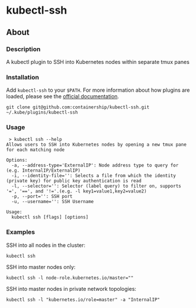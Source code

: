 # kubectl-ssh

## About

### Description
A kubectl plugin to SSH into Kubernetes nodes within separate tmux panes

### Installation
Add `kubectl-ssh` to your `$PATH`. For more information about how plugins are loaded, please see the [official documentation](https://kubernetes.io/docs/tasks/extend-kubectl/kubectl-plugins/).
```
git clone git@github.com:containership/kubectl-ssh.git ~/.kube/plugins/kubectl-ssh
```

### Usage
```
 > kubectl ssh --help
Allows users to SSH into Kubernetes nodes by opening a new tmux pane for each matching node

Options:
  -a, --address-type='ExternalIP': Node address type to query for (e.g. InternalIP/ExternalIP)
  -i, --identity-file='': Selects a file from which the identity (private key) for public key authentication is read
  -l, --selector='': Selector (label query) to filter on, supports '=', '==', and '!='.(e.g. -l key1=value1,key2=value2)
  -p, --port='': SSH port
  -u, --username='': SSH Username

Usage:
  kubectl ssh [flags] [options]
```

### Examples
SSH into all nodes in the cluster:
```
kubectl ssh
```

SSH into master nodes only:
```
kubectl ssh -l node-role.kubernetes.io/master=""
```

SSH into master nodes in private network topologies:
```
kubectl ssh -l "kubernetes.io/role=master" -a "InternalIP"
```

